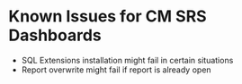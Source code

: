 # Known Issues for CM SRS Dashboards

* SQL Extensions installation might fail in certain situations
* Report overwrite might fail if report is already open
